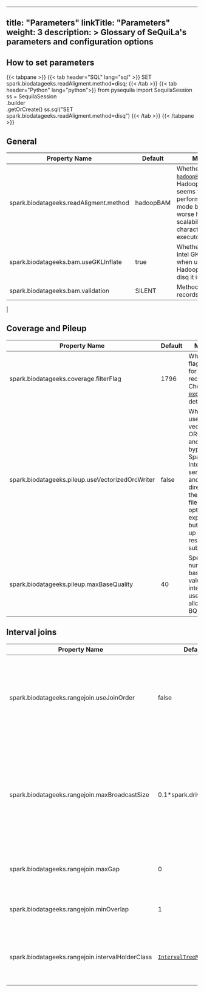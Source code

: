 
---
title: "Parameters"
linkTitle: "Parameters"
weight: 3
description: >
    Glossary of SeQuiLa's parameters and configuration options
---
## How to set parameters
{{< tabpane >}}
{{< tab header="SQL" lang="sql" >}}
SET spark.biodatageeks.readAligment.method=disq;
{{< /tab >}}
{{< tab header="Python" lang="python">}}
from pysequila import SequilaSession
ss = SequilaSession \
.builder \
.getOrCreate()
ss.sql("SET spark.biodatageeks.readAligment.method=disq")
{{< /tab >}}
{{< /tabpane >}}

## General

| Property Name                           | Default         | Meaning                                                                            |
|-----------------------------------------|-----------------|------------------------------------------------------------------------------------|
| spark.biodatageeks.readAligment.method  | hadoopBAM       | Whether to use [`hadoopBAM`](https://github.com/HadoopGenomics/Hadoop-BAM) or [`disq`](https://github.com/disq-bio/disq). Hadoop-BAM seems to be more performant in local mode but has worse horizontal scalability characteristic(~50+ executors). |
| spark.biodatageeks.bam.useGKLInflate    | true            | Whether to use Intel GKL deflater when using HadoopBAM (for disq it is always on)  |
| spark.biodatageeks.bam.validation | SILENT | Method of BAM records [validation](https://github.com/samtools/htsjdk/blob/master/src/main/java/htsjdk/samtools/ValidationStringency.java)|
|

## Coverage and Pileup

| Property Name                           | Default         | Meaning                                                                            |
|-----------------------------------------|-----------------|------------------------------------------------------------------------------------|
|spark.biodatageeks.coverage.filterFlag | 1796 | Which SAM flags to use for filtering records. Check [SAM explainer](https://broadinstitute.github.io/picard/explain-flags.html) for details.|
|spark.biodatageeks.pileup.useVectorizedOrcWriter | false | Whether to use vectorized ORC writer and to bypass Spark's InternalRow serialization and write directly to the ouput file. This option is still experimental but speeds up saving results substantially.|
|spark.biodatageeks.pileup.maxBaseQuality | 40 | Specify the number of base quality values - internally used for allocating BQ counters. |


## Interval joins

| Property Name                           | Default         | Meaning                                                                            |
|-----------------------------------------|-----------------|------------------------------------------------------------------------------------|
|spark.biodatageeks.rangejoin.useJoinOrder| false | Whether to always broadcast the right table of a join or to computer row counts and pick up the smaller one. |
|spark.biodatageeks.rangejoin.maxBroadcastSize| 0.1*spark.driver.memory| The maximum allowed size of the broadcasted intverval structure which is used by the SeQuiLa's optimizer to chose interval join [algorithm](http://biodatageeks.ii.pw.edu.pl/sequila/architecture/architecture.html#optimizations).|
|spark.biodatageeks.rangejoin.maxGap| 0 | The maximum gap between between regions |
|spark.biodatageeks.rangejoin.minOverlap| 1 | The minimal length of the overlap between regions |
|spark.biodatageeks.rangejoin.intervalHolderClass|[`IntervalTreeRedBlack`](https://github.com/biodatageeks/sequila/blob/master/src/main/scala/org/biodatageeks/sequila/rangejoins/methods/IntervalTree/IntervalTreeRedBlack.java)| [Pluggable](http://biodatageeks.ii.pw.edu.pl/sequila/architecture/architecture.html#custom-interval-structure) mechanism for implementing custom interval structures.|